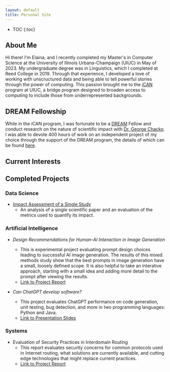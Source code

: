 ```yaml
---
layout: default
title: Personal Site
---
```


* TOC
{:toc}

## About Me
Hi there! I'm Elaina, and I recently completed my Master's in Computer Science at the University of Illinois Urbana-Champaign (UIUC) in May of 2023. My undergraduate degree was in Linguistics, which I completed at Reed College in 2019. Through that experience, I developed a love of working with unscructured data and being able to tell powerful stories through the power of computing. This passion brought me to the [iCAN](https://cs.illinois.edu/academics/graduate/ican) program at UIUC, a bridge program designed to broaden access to computing to include those from underrepresented backgrounds. 

## DREAM Fellowship
While in the iCAN program, I was fortunate to be a [DREAM](https://tech.mines.edu/dream/) Fellow and conduct research on the nature of scientific impact with [Dr. George Chacko](https://cs.illinois.edu/about/people/faculty/chackoge). I was able to devote 400 hours of work on an independent project of my choice through the support of the DREAM program, the details of which can be found [here](dream.md).

## Current Interests

## Completed Projects
### Data Science
- [Impact Assessment of a Single Study](dream.md)
    - An analysis of a single scientific paper and an evaluation of the metrics used to quantify its impact. 

### Artificial Intelligence
- *Design Recommendations for Human-AI Interaction in Image Generation*
    - This is experimental project evaluating prompt design choices leading to successful AI image generation. The results of this mixed methods study show that the best prompts in image generation have a small, loosely defined scope. It is also helpful to take an interative approach, starting with a small idea and adding more detail to the prompt after viewing the results. 
    - [Link to Project Report]()


- *Can ChatGPT develop software?*
    - This project evaluates ChatGPT performance on code generation, unit testing, bug detection, and more in two programming languages: Python and Java. 
    - [Link to Presentation Slides]()

### Systems
- Evaluation of Security Practices in Interdomain Routing
    - This report evaluates security concerns for common protocols used in Internet routing, what solutions are currently available, and cutting edge technologies that might replace current practices. 
    - [Link to Project Report]()